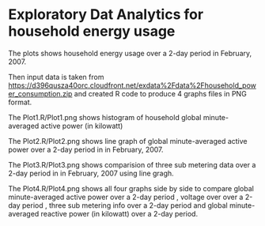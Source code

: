 # Exploratory Dat Analytics for household energy usage

The plots shows household energy usage over a 2-day period in February, 2007.

Then input data is taken from https://d396qusza40orc.cloudfront.net/exdata%2Fdata%2Fhousehold_power_consumption.zip and created R code to produce 4 graphs files in PNG format. 

The Plot1.R/Plot1.png shows histogram of household global minute-averaged active power (in kilowatt)

The Plot2.R/Plot2.png shows line graph of global minute-averaged active power over a 2-day period in in February, 2007.

The Plot3.R/Plot3.png shows comparision of  three sub metering data over a 2-day period in in February, 2007 using line gragh. 

The Plot4.R/Plot4.png shows all four graphs side by side to compare  global minute-averaged active power over a 2-day period , voltage over  over a 2-day period , three sub metering info over a 2-day period and global minute-averaged reactive power (in kilowatt) over a 2-day period.
